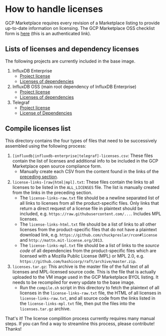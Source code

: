 # How to handle licenses

GCP Marketplace requires every revision of a Marketplace listing to provide up-to-date information on licensing. The GCP Marketplace OSS checklist form is [here](https://docs.google.com/spreadsheets/d/1qkpFjAYfqadg7IVmJGEpzEPxyhjE6L8Xi5epE98OCw0/edit#gid=0) (this is an authenticated link).

## Lists of licenses and dependency licenses

The following projects are currently included in the base image.

1. InfluxDB Enterprise
    - [Project license](https://docs.influxdata.com/enterprise_influxdb/v1.6/about-the-project/#commercial-license-https-www-influxdata-com-legal-slsa)
    - [Licenses of dependencies](https://raw.githubusercontent.com/influxdata/docs.influxdata.com/master/content/enterprise_influxdb/v1.6/about-the-project/_index.md)
2. InfluxDB OSS (main root dependency of InfluxDB Enterprise)
    - [Project license](https://raw.githubusercontent.com/influxdata/influxdb/v1.6.2/LICENSE)
    - [Licenses of dependencies](https://raw.githubusercontent.com/influxdata/influxdb/v1.6.2/LICENSE_OF_DEPENDENCIES.md)
3. Telegraf
    - [Project license](https://raw.githubusercontent.com/influxdata/telegraf/1.7.4/LICENSE)
    - [License of Dependencies](https://raw.githubusercontent.com/influxdata/telegraf/1.7.4/docs/LICENSE_OF_DEPENDENCIES.md)

## Compile licenses list

This directory contains the four types of files that need to be successively assembled using the following process:

1. `[influxdb|influxdb-enterprise|telegraf]-licenses.csv`: These files contain the list of licenses and additional info to be included in the GCP Marketplace open source compliance form.
    - Manually create each CSV from the content found in the links of the [preceding section]().
2. `license-links-[raw|html|mpl].txt`: These files contain the links to all licenses to be listed in the `ALL_LICENSES` file. The list is manually created from the links in the preceding section.
    - The `license-links-raw.txt` file should be a newline separated list of all links to licenses from all the product-specific files. Only links that return a direct request of a license file in plaintext should be included, e.g. `https://raw.githubusercontent.com/...`. Includes MPL licenses.
    - The `license-links-html.txt` file should be a list of links to all other licenses from the product-specific files that do not have a plaintext download link, e.g. `https://github.com/chuckpreslar/rcon#license` and `http://mattn.mit-license.org/2013`.
    - The `license-links-mpl.txt` file should be a list of links to the _source code_ of all dependencies from the product-specific files which are licensed with a Mozilla Public License (MPL) or MPL 2.0, e.g. `https://github.com/hashicorp/raft/archive/master.zip`.
3. `licenses.tar.gz`: This archive is the master file of the full text of all licenses and MPL-licensed source code. This is the file that is actually uploaded to the VM image used in the GCP Marketplace BYOL listing. It needs to be recompiled for every update to the base image.
    - Run the `compile.sh` script in this directory to fetch the plaintext of all licenses in the `license-links-raw.txt` file, the HTML of all licenses in `license-links-raw.txt`, and all source code from the links listed in the `license-links-mpl.txt` file, then put the files into the `licenses.tar.gz` archive.

That's it! The license compilition process currently requires many manual steps. If you can find a way to streamline this process, please contribute! Thanks!
